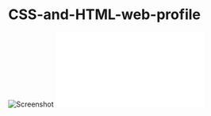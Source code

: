 # CSS-and-HTML-web-profile
![Screenshot](https://user-images.githubusercontent.com/76168112/123534055-0d05f280-d6cf-11eb-8262-619c4108d2a6.png)
 ![view](file:///F:/Local%20Disk/hemal%20contect/profile.html)
